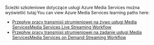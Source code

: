 <span data-ttu-id="37122-101">Ścieżki szkoleniowe dotyczące usługi Azure Media Services można wyświetlić tutaj:</span><span class="sxs-lookup"><span data-stu-id="37122-101">You can view Azure Media Services learning paths here:</span></span>

* [<span data-ttu-id="37122-102">Przepływ pracy transmisji strumieniowej na żywo usługi Media Services</span><span class="sxs-lookup"><span data-stu-id="37122-102">Media Services Live Streaming Workflow</span></span>](https://azure.microsoft.com/documentation/learning-paths/media-services-streaming-live/)
* [<span data-ttu-id="37122-103">Przepływ pracy transmisji strumieniowej na żądanie usługi Media Services</span><span class="sxs-lookup"><span data-stu-id="37122-103">Media Services on Demand Streaming Workflow</span></span>](https://azure.microsoft.com/documentation/learning-paths/media-services-streaming-on-demand/)
